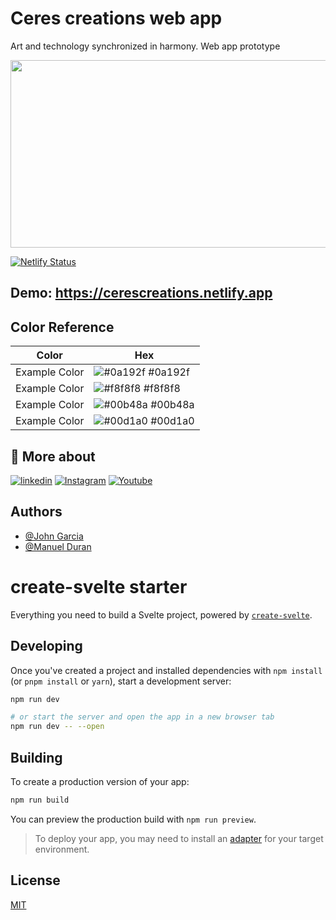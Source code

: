 # Ceres creations web app

Art and technology synchronized in harmony. Web app prototype

<a href="https://www.github.com/johnkegd/ceres" target="_blank"><img src="https://media.giphy.com/media/T8LLTqZTd8NaPLctMs/giphy.gif" height="300px" width="10000"/></a>

[![Netlify Status](https://api.netlify.com/api/v1/badges/012d1bda-97f2-4c8b-98d4-018f6d5a0466/deploy-status)](https://app.netlify.com/sites/cerescreations/deploys)

## Demo: https://cerescreations.netlify.app

## Color Reference

| Color         | Hex                                                              |
| ------------- | ---------------------------------------------------------------- |
| Example Color | ![#0a192f](https://via.placeholder.com/10/0a192f?text=+) #0a192f |
| Example Color | ![#f8f8f8](https://via.placeholder.com/10/f8f8f8?text=+) #f8f8f8 |
| Example Color | ![#00b48a](https://via.placeholder.com/10/00b48a?text=+) #00b48a |
| Example Color | ![#00d1a0](https://via.placeholder.com/10/00b48a?text=+) #00d1a0 |

## 🔗 More about

<!--
[![portfolio](https://img.shields.io/badge/my_portfolio-000?style=for-the-badge&logo=ko-fi&logoColor=white)](https://github.com/johnkegd)
-->

[![linkedin](https://img.shields.io/badge/linkedin-0A66C2?style=for-the-badge&logo=linkedin&logoColor=white)](https://www.linkedin.com/)
[![Instagram](https://img.shields.io/badge/instagram-00b48a?style=for-the-badge&logo=instagram&logoColor=white)](https://www.instagram.com/ceres.creations_/)
[![Youtube](https://img.shields.io/badge/youtube-00b48a?style=for-the-badge&logo=youtube&logoColor=white)](https://www.youtube.com/)

## Authors

- [@John Garcia](https://www.github.com/johnkegd)
- [@Manuel Duran](https://www.github.com/manuelmid)

# create-svelte starter

Everything you need to build a Svelte project, powered by [`create-svelte`](https://github.com/sveltejs/kit/tree/master/packages/create-svelte).

## Developing

Once you've created a project and installed dependencies with `npm install` (or `pnpm install` or `yarn`), start a development server:

```bash
npm run dev

# or start the server and open the app in a new browser tab
npm run dev -- --open
```

## Building

To create a production version of your app:

```bash
npm run build
```

You can preview the production build with `npm run preview`.

> To deploy your app, you may need to install an [adapter](https://kit.svelte.dev/docs/adapters) for your target environment.

## License

[MIT](https://choosealicense.com/licenses/mit/)
